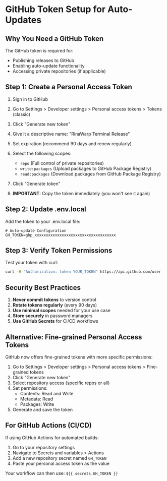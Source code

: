 # GitHub Token Setup for Auto-Updates

## Why You Need a GitHub Token

The GitHub token is required for:
- Publishing releases to GitHub
- Enabling auto-update functionality
- Accessing private repositories (if applicable)

## Step 1: Create a Personal Access Token

1. Sign in to GitHub
2. Go to Settings > Developer settings > Personal access tokens > Tokens (classic)
3. Click "Generate new token"
4. Give it a descriptive name: "RinaWarp Terminal Release"
5. Set expiration (recommend 90 days and renew regularly)
6. Select the following scopes:
   - `repo` (Full control of private repositories)
   - `write:packages` (Upload packages to GitHub Package Registry)
   - `read:packages` (Download packages from GitHub Package Registry)
   
7. Click "Generate token"
8. **IMPORTANT**: Copy the token immediately (you won't see it again)

## Step 2: Update .env.local

Add the token to your .env.local file:

```env
# Auto-update Configuration
GH_TOKEN=ghp_xxxxxxxxxxxxxxxxxxxxxxxxxxxxxxxxxxxx
```

## Step 3: Verify Token Permissions

Test your token with curl:

```bash
curl -H "Authorization: token YOUR_TOKEN" https://api.github.com/user
```

## Security Best Practices

1. **Never commit tokens** to version control
2. **Rotate tokens regularly** (every 90 days)
3. **Use minimal scopes** needed for your use case
4. **Store securely** in password managers
5. **Use GitHub Secrets** for CI/CD workflows

## Alternative: Fine-grained Personal Access Tokens

GitHub now offers fine-grained tokens with more specific permissions:

1. Go to Settings > Developer settings > Personal access tokens > Fine-grained tokens
2. Click "Generate new token"
3. Select repository access (specific repos or all)
4. Set permissions:
   - Contents: Read and Write
   - Metadata: Read
   - Packages: Write
5. Generate and save the token

## For GitHub Actions (CI/CD)

If using GitHub Actions for automated builds:

1. Go to your repository settings
2. Navigate to Secrets and variables > Actions
3. Add a new repository secret named `GH_TOKEN`
4. Paste your personal access token as the value

Your workflow can then use: `${{ secrets.GH_TOKEN }}`
